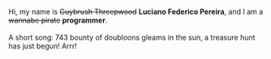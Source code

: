 Hi, my name is ~~Guybrush Threepwood~~ **Luciano Federico Pereira**, and I am a ~~wannabe pirate~~ **programmer**.<br><br>A short song: 743 bounty of doubloons gleams in the sun, a treasure hunt has just begun! Arrr!
